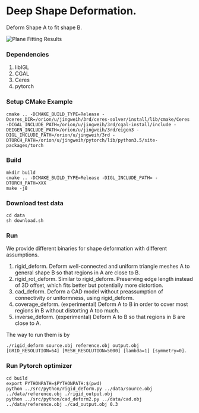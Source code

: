 # Deep Shape Deformation.
Deform Shape A to fit shape B.

![Plane Fitting Results](https://github.com/hjwdzh/ShapeDeform/raw/master/res/teaser.png)

### Dependencies
1. libIGL
2. CGAL
3. Ceres
4. pytorch

### Setup CMake Example
```
cmake .. -DCMAKE_BUILD_TYPE=Release -Dceres_DIR=/orion/u/jingweih/3rd/ceres-solver/install/lib/cmake/Ceres -DCGAL_INCLUDE_PATH=/orion/u/jingweih/3rd/cgal-install/include -DEIGEN_INCLUDE_PATH=/orion/u/jingweih/3rd/eigen3 -DIGL_INCLUDE_PATH=/orion/u/jingweih/3rd -DTORCH_PATH=/orion/u/jingweih/pytorch/lib/python3.5/site-packages/torch
```

### Build
```
mkdir build
cmake .. -DCMAKE_BUILD_TYPE=Release -DIGL_INCLUDE_PATH= -DTORCH_PATH=XXX
make -j8
```

### Download test data
```
cd data
sh download.sh
```

### Run
We provide different binaries for shape deformation with different assumptions.
1. rigid_deform.
	Deform well-connected and uniform triangle meshes A to general shape B so that regions in A are close to B.
2. rigid_rot_deform.
	Similar to rigid_deform. Preserving edge length instead of 3D offset, which fits better but potentially more distortion.
3. cad_deform.
	Deform a CAD model without preassumption of connectivity or uniformness, using rigid_deform.
4. coverage_deform. (experimental)
	Deform A to B in order to cover most regions in B without distorting A too much.
5. inverse_deform. (experimental)
	Deform A to B so that regions in B are close to A.

The way to run them is by
```
./rigid_deform source.obj reference.obj output.obj [GRID_RESOLUTION=64] [MESH_RESOLUTION=5000] [lambda=1] [symmetry=0].
```

### Run Pytorch optimizer
```
cd build
export PYTHONPATH=$PYTHONPATH:$(pwd)
python ../src/python/rigid_deform.py ../data/source.obj ../data/reference.obj ./rigid_output.obj
python ../src/python/cad_deform2.py ../data/cad.obj ../data/reference.obj ./cad_output.obj 0.3
```

